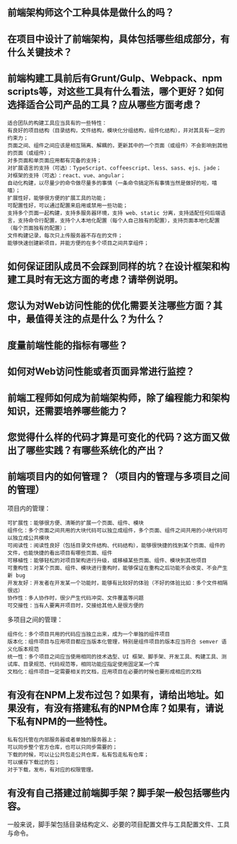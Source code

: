 ## 前端架构师这个工种具体是做什么的吗？

## 在项目中设计了前端架构，具体包括哪些组成部分，有什么关键技术？

## 前端构建工具前后有Grunt/Gulp、Webpack、npm scripts等，对这些工具有什么看法，哪个更好？如何选择适合公司产品的工具？应从哪些方面考虑？
```
适合团队的构建工具应当具有的一些特性：
有良好的项目结构（目录结构，文件结构，模块化分组结构，组件化结构），并对其具有一定的约束力；
页面之间、组件之间应该是相互隔离、解耦的，更新其中的一个页面（或组件）不会影响到其他的页面（或组件）；
对多页面和单页面应用都有完备的支持；
对扩展语言的支持（可选）：TypeScript、coffeescript、less、sass、ejs、jade；
对框架的支持（可选）：react、vue、angular；
自动化构建，以尽量少的命令做尽量多的事情（一条命令搞定所有事情当然是做好的啦，嘻嘻）；
扩展性好，能够很方便的扩展工具的功能；
可配置性好，可以通过配置来启用或禁用一些功能；
支持多个页面一起构建，支持多服务器环境，支持 web、static 分离，支持适配任何后端语言，支持命令行配置，支持个人本地化配置（每个人自己独有的配置），支持页面本地化配置（每个页面独有的配置）；
文件构建记录，每次只上传服务器不存在的文件；
能够快速创建新项目，并能方便的在多个项目之间共享组件；
```

## 如何保证团队成员不会踩到同样的坑？在设计框架和构建工具时有无这方面的考虑？请举例说明。

## 您认为对Web访问性能的优化需要关注哪些方面？其中，最值得关注的点是什么？为什么？

## 度量前端性能的指标有哪些？

## 如何对Web访问性能或者页面异常进行监控？

## 前端工程师如何成为前端架构师，除了编程能力和架构知识，还需要培养哪些能力？

## 您觉得什么样的代码才算是可变化的代码？这方面又做出了哪些实践？有哪些系统化的产出？

## 前端项目内的如何管理？（项目内的管理与多项目之间的管理）

项目内的管理：
```
可扩展性：能够很方便、清晰的扩展一个页面、组件、模块
组件化：多个页面之间共用的大块代码可以独立成组件，多个页面、组件之间共用的小块代码可以独立成公共模块
可阅读性：阅读性良好（包括目录文件结构、代码结构），能够很快捷的找到某个页面、组件的文件，也能快捷的看出项目有哪些页面、组件
可移植性：能够轻松的对项目架构进行升级，或移植某些页面、组件、模块到其他项目
可重构性：对某个页面、组件、模块进行重构时，能够保证在重构之后功能不会改变、不会产生新 bug
开发友好：开发者在开发某一个功能时，能够有比较好的体验（不好的体验比如：多个文件相隔很远）
协作性：多人协作时，很少产生代码冲突、文件覆盖等问题
可交接性：当有人要离开项目时，交接给其他人是很方便的
```

多项目之间的管理：
```
组件化：多个项目共用的代码应当独立出来，成为一个单独的组件项目
版本化：组件项目与应用项目都应当版本化管理，特别是组件项目的版本应当符合 semver 语义化版本规范
统一性：多个项目之间应当使用相同的技术选型、UI 框架、脚手架、开发工具、构建工具、测试库、目录规范、代码规范等，相同功能应指定使用固定某一个库
文档化：组件项目一定需要相关的文档，应用项目在必要的时候也要形成相应的文档
```

## 有没有在NPM上发布过包？如果有，请给出地址。如果没有，有没有搭建私有的NPM仓库？如果有，请说下私有NPM的一些特性。
```
私有包托管在内部服务器或者单独的服务器上；
可以同步整个官方仓库，也可以只同步需要的；
下载的时候，可以让公共包走公共仓库，私有包走私有仓库；
可以缓存下载过的包；
对于下载，发布，有对应的权限管理。
```

## 有没有自己搭建过前端脚手架？脚手架一般包括哪些内容。
一般来说，脚手架包括目录结构定义、必要的项目配置文件与工具配置文件、工具与命令。